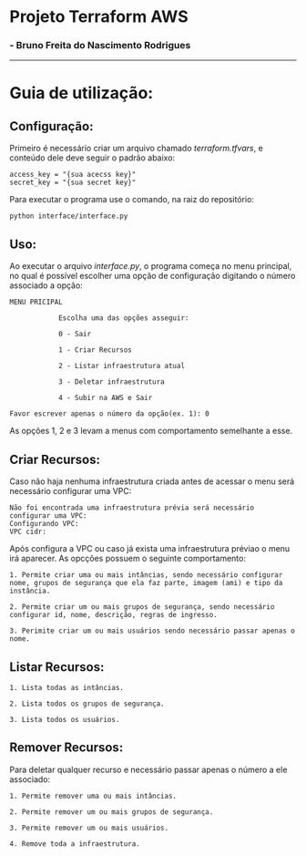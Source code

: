 # Projeto Terraform AWS
### - Bruno Freita do Nascimento Rodrigues
---
# Guia de utilização:
## Configuração:
Primeiro é necessário criar um arquivo chamado *terraform.tfvars*, e conteúdo dele deve seguir o padrão abaixo:
```
access_key = "{sua acecss key}"
secret_key = "{sua secret key}" 
```
Para executar o programa use o comando, na raiz do repositório:
```
python interface/interface.py
```

## Uso:
Ao executar o arquivo *interface.py*, o programa começa no menu principal, no qual é possível escolher uma opção de configuração digitando o número associado a opção:
```
MENU PRICIPAL

            Escolha uma das opções asseguir:

            0 - Sair

            1 - Criar Recursos

            2 - Listar infraestrutura atual

            3 - Deletar infraestrutura

            4 - Subir na AWS e Sair

Favor escrever apenas o número da opção(ex. 1): 0
```
As opções 1, 2 e 3 levam a menus com comportamento semelhante a esse.

## Criar Recursos:
Caso não haja nenhuma infraestrutura criada antes de acessar o menu será necessário configurar uma VPC:
```
Não foi encontrada uma infraestrutura prévia será necessário configurar uma VPC:
Configurando VPC:
VPC cidr:
```
Após configura a VPC ou caso já exista uma infraestrutura préviao o menu irá aparecer.
As opcções possuem o seguinte comportamento: 
```
1. Permite criar uma ou mais intâncias, sendo necessário configurar nome, grupos de segurança que ela faz parte, imagem (ami) e tipo da instância.

2. Permite criar um ou mais grupos de segurança, sendo necessário configurar id, nome, descrição, regras de ingresso.

3. Perimite criar um ou mais usuários sendo necessário passar apenas o nome. 
```

## Listar Recursos:
```
1. Lista todas as intâncias.

2. Lista todos os grupos de segurança.

3. Lista todos os usuários. 
```

## Remover Recursos:
Para deletar qualquer recurso e necessário passar apenas o número a ele associado:
```
1. Permite remover uma ou mais intâncias.

2. Permite remover um ou mais grupos de segurança.

3. Permite remover um ou mais usuários.

4. Remove toda a infraestrutura.
```